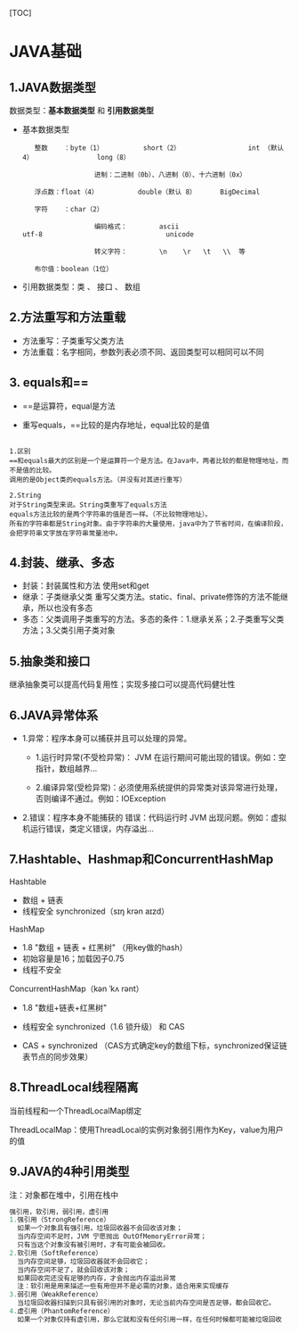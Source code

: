 [TOC]



# JAVA基础

## 1.JAVA数据类型

数据类型：**基本数据类型** 和 **引用数据类型**

- 基本数据类型

         整数    ：byte（1）          short（2）                 int （默认 4）                long（8）
    
                        进制：二进制（0b）、八进制（0）、十六进制（0x）
    
         浮点数：float（4）          double（默认 8）      BigDecimal
    
         字符    ：char（2）          
    
                        编码格式：        ascii                           utf-8                               unicode
    
                        转义字符：        \n    \r   \t   \\  等
    
         布尔值：boolean（1位）

- 引用数据类型：类  、 接口  、 数组



## 2.方法重写和方法重载

- 方法重写：子类重写父类方法
- 方法重载：名字相同，参数列表必须不同、返回类型可以相同可以不同





## 3. equals和==

- ==是运算符，equal是方法

- 重写equals，==比较的是内存地址，equal比较的是值

```

1.区别
==和equals最大的区别是一个是运算符一个是方法。在Java中，两者比较的都是物理地址，而不是值的比较。
调用的是Object类的equals方法。（并没有对其进行重写）

2.String
对于String类型来说。String类重写了equals方法
equals方法比较的是两个字符串的值是否一样。（不比较物理地址）。
所有的字符串都是String对象。由于字符串的大量使用，java中为了节省时间，在编译阶段，会把字符串文字放在字符串常量池中。

```





## 4.封装、继承、多态

- 封装：封装属性和方法 使用set和get
- 继承：子类继承父类 重写父类方法。static、final、private修饰的方法不能继承，所以也没有多态
- 多态：父类调用子类重写的方法。多态的条件：1.继承关系；2.子类重写父类方法；3.父类引用子类对象





## 5.抽象类和接口

继承抽象类可以提高代码复用性；实现多接口可以提高代码健壮性





## 6.JAVA异常体系

- 1.异常：程序本身可以捕获并且可以处理的异常。

  - 1.运行时异常(不受检异常)： JVM 在运行期间可能出现的错误。例如：空指针，数组越界...

  - 2.编译异常(受检异常)：必须使用系统提供的异常类对该异常进行处理，否则编译不通过。例如：IOException

- 2.错误：程序本身不能捕获的
     错误：代码运行时 JVM 出现问题。例如：虚拟机运行错误，类定义错误，内存溢出...



## 7.Hashtable、Hashmap和ConcurrentHashMap 

Hashtable

- 数组 + 链表    
- 线程安全 synchronized（sɪŋ krən aɪzd）

HashMap

- 1.8 "数组 + 链表 + 红黑树" （用key做的hash）
- 初始容量是16；加载因子0.75
- 线程不安全

ConcurrentHashMap（kən  ˈkʌ  rənt）

- 1.8 "数组+链表+红黑树"  

- 线程安全  synchronized（1.6 锁升级） 和 CAS 

- CAS + synchronized （CAS方式确定key的数组下标，synchronized保证链表节点的同步效果）

  



## 8.ThreadLocal线程隔离

当前线程和一个ThreadLocalMap绑定

ThreadLocalMap：使用ThreadLocal的实例对象弱引用作为Key，value为用户的值





## 9.JAVA的4种引用类型

注：对象都在堆中，引用在栈中

```java
强引用，软引用，弱引用，虚引用
1.强引用（StrongReference）
  如果一个对象具有强引用，垃圾回收器不会回收该对象；
  当内存空间不足时，JVM 宁愿抛出 OutOfMemoryError异常；
  只有当这个对象没有被引用时，才有可能会被回收。
2.软引用（SoftReference）
  当内存空间足够，垃圾回收器就不会回收它；
  当内存空间不足了，就会回收该对象；
  如果回收完还没有足够的内存，才会抛出内存溢出异常
  注：软引用是用来描述一些有用但并不是必需的对象，适合用来实现缓存
3.弱引用（WeakReference）
  当垃圾回收器扫描到只具有弱引用的对象时，无论当前内存空间是否足够，都会回收它。
4.虚引用（PhantomReference）
  如果一个对象仅持有虚引用，那么它就和没有任何引用一样，在任何时候都可能被垃圾回收
```
